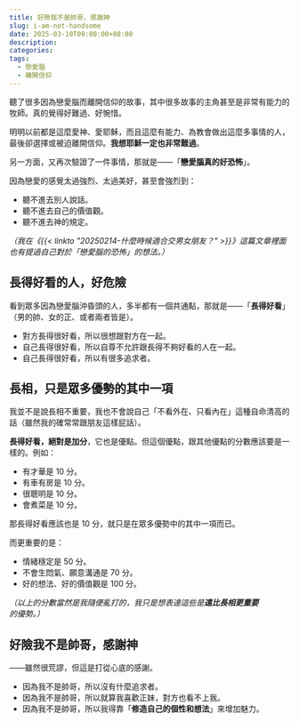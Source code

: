 ```yaml
---
title: 好險我不是帥哥，感謝神
slug: i-am-not-handsome
date: 2025-03-10T09:00:00+08:00
description: 
categories: 
tags:
  - 戀愛腦
  - 離開信仰
---
```

聽了很多因為戀愛腦而離開信仰的故事，其中很多故事的主角甚至是非常有能力的牧師。真的覺得好難過、好惋惜。

明明以前都是這麼愛神、愛耶穌，而且這麼有能力、為教會做出這麼多事情的人，最後卻選擇或被迫離開信仰。**我想耶穌一定也非常難過**。

另一方面，又再次驗證了一件事情，那就是——「**戀愛腦真的好恐怖**」。

因為戀愛的感覺太過強烈、太過美好，甚至會強烈到：

* 聽不進去別人說話。
* 聽不進去自己的價值觀。
* 聽不進去神的規定。

*（我在《{{< linkto "20250214-什麼時候適合交男女朋友？" >}}》這篇文章裡面也有提過自己對於「戀愛腦的恐怖」的想法。）*

## 長得好看的人，好危險

看到眾多因為戀愛腦沖昏頭的人，多半都有一個共通點，那就是——「**長得好看**」（男的帥、女的正、或者兩者皆是）。

* 對方長得很好看，所以很想跟對方在一起。
* 自己長得很好看，所以自尊不允許跟長得不夠好看的人在一起。
* 自己長得很好看，所以有很多追求者。

## 長相，只是眾多優勢的其中一項

我並不是說長相不重要，我也不會說自己「不看外在、只看內在」這種自命清高的話（雖然我的確常常跟朋友這樣屁話）。

**長得好看，絕對是加分**，它也是優點。但這個優點，跟其他優點的分數應該要是一樣的。例如：

* 有才華是 10 分。
* 有車有房是 10 分。
* 很聰明是 10 分。
* 會煮菜是 10 分。

那長得好看應該也是 10 分，就只是在眾多優勢中的其中一項而已。

而更重要的是：

* 情緒穩定是 50 分。
* 不會生悶氣、願意溝通是 70 分。
* 好的想法、好的價值觀是 100 分。

*（以上的分數當然是我隨便亂打的，我只是想表達這些是**遠比長相更重要**的優勢。）*

## 好險我不是帥哥，感謝神

——雖然很荒謬，但這是打從心底的感謝。

* 因為我不是帥哥，所以沒有什麼追求者。
* 因為我不是帥哥，所以就算我喜歡正妹，對方也看不上我。
* 因為我不是帥哥，所以我得靠「**修造自己的個性和想法**」來增加魅力。